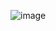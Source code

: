 ![image](https://user-images.githubusercontent.com/77196053/194396922-796d7602-1d2b-4fd1-bc17-63fb7d38c50f.png)

